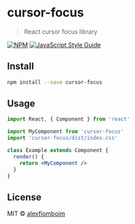 # cursor-focus

> React cursor focus library

[![NPM](https://img.shields.io/npm/v/cursor-focus.svg)](https://www.npmjs.com/package/cursor-focus) [![JavaScript Style Guide](https://img.shields.io/badge/code_style-standard-brightgreen.svg)](https://standardjs.com)

## Install

```bash
npm install --save cursor-focus
```

## Usage

```jsx
import React, { Component } from 'react'

import MyComponent from 'cursor-focus'
import 'cursor-focus/dist/index.css'

class Example extends Component {
  render() {
    return <MyComponent />
  }
}
```

## License

MIT © [alexflomboim](https://github.com/alexflomboim)
